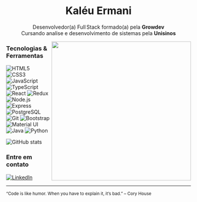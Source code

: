 <!-- README.md – modelo básico -->

<h1 align="center">Kaléu Ermani</h1>

<p align="center">
  Desenvolvedor(a) Full Stack formado(a) pela <strong>Growdev</strong><br/>
  Cursando analise e desenvolvimento de sistemas pela <strong>Unisinos</strong>
</p>

<img align="right" height="380" src="https://i.imgur.com/kH8hNXb.png">

###  Tecnologias & Ferramentas

![HTML5](https://img.shields.io/badge/HTML5-E34F26?style=for-the-badge&logo=html5&logoColor=white)
![CSS3](https://img.shields.io/badge/CSS3-264de4?style=for-the-badge&logo=css3&logoColor=white)
![JavaScript](https://img.shields.io/badge/JS-F7DF1E?style=for-the-badge&logo=javascript&logoColor=black)
![TypeScript](https://img.shields.io/badge/TS-3178C6?style=for-the-badge&logo=typescript&logoColor=white)
![React](https://img.shields.io/badge/React-20232A?style=for-the-badge&logo=react)
![Redux](https://img.shields.io/badge/Redux-764ABC?style=for-the-badge&logo=redux&logoColor=white)
![Node.js](https://img.shields.io/badge/Node.js-339933?style=for-the-badge&logo=nodedotjs&logoColor=white)
![Express](https://img.shields.io/badge/Express-000000?style=for-the-badge&logo=express&logoColor=white)
![PostgreSQL](https://img.shields.io/badge/PostgreSQL-316192?style=for-the-badge&logo=postgresql&logoColor=white)
![Git](https://img.shields.io/badge/Git-F05032?style=for-the-badge&logo=git&logoColor=white)
![Bootstrap](https://img.shields.io/badge/Bootstrap-7952B3?style=for-the-badge&logo=bootstrap&logoColor=white)
![Material UI](https://img.shields.io/badge/MUI-007FFF?style=for-the-badge&logo=mui&logoColor=white)
![Java](https://img.shields.io/badge/Java-ED8B00?style=for-the-badge&logo=openjdk&logoColor=white)
![Python](https://img.shields.io/badge/Python-3776AB?style=for-the-badge&logo=python&logoColor=white)

![GitHub stats](https://github-readme-stats-git-masterrstaa-rickstaa.vercel.app/api?username=KaleuErmani&hide_title=true&show_icons=true&include_all_commits=false&count_private=true&line_height=25&hide=issues&bg_color=000&title_color=a40024&text_color=FFF&border_radius=3&border_color=a40024&icon_color=e78998&theme=jolly)


### Entre em contato

[![LinkedIn](https://img.shields.io/badge/-LinkedIn-000?style=for-the-badge&logo=linkedin&logoColor=a40024&color:FFF)](https://www.linkedin.com/in/kaleuermani/)

---

<sub>“Code is like humor. When you have to explain it, it’s bad.” – Cory House</sub>
